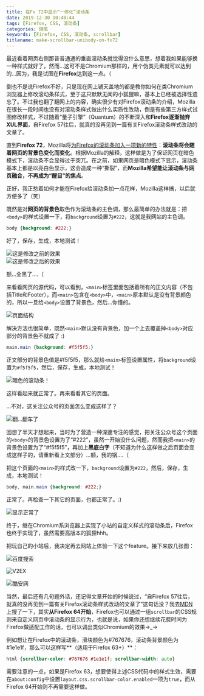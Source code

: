 ```yaml
---
title: 在Fx 72中显示“一体化”滚动条
date: 2019-12-30 10:40:44
tags: [Firefox, CSS, 滚动条]
categories: 随笔
keywords: [Firefox, CSS, 滚动条, scrollbar]
titlename: make-scrollbar-unibody-on-fx72
---
```

最近看着网页右侧那普普通通的垂直滚动条就觉得没什么意思，想着我如果能够换一种样式就好了，然而...这可不是Chromium那样的，用个伪类元素就可以达到的...因为，我是试图在**Firefox**达到这一点。（  <!-- more -->

倒也不是说Firefox不好，只是现在网上铺天盖地的都是教你如何在类Chromium浏览器上修改滚动条样式，至于这只默默无闻的小狐狸嘛，基本上已经被选择性遗忘了。不过我也翻了翻网上的内容，确实很少有对Firefox滚动条的介绍，Mozilla在很长一段时间也没有对滚动条样式做出什么实质性改动，倒是有些第三方样式试图修改样式，不过随着“量子引擎”（Quantum）的不断深入和**Firefox逐渐抛弃XUL界面**，自Firefox 57往后，就真的没再见到一篇有关Firefox滚动条样式改动的文章了。  

直到**Firefox 72**，Mozilla将[为Firefox的滚动条加入一项新的特性](https://www.ithome.com/0/456/596.htm)：**滚动条将会随着网页的背景色变化而变化**。根据Mozilla的解释，这样做是为了保证网页在暗色模式下，滚动条不会显得过于突兀。在之前，如果网页是暗色模式下显示，滚动条基本上都是以亮白色显示，这会造成一种“撕裂”，而**Mozilla希望能让滚动条与网页融合，不再成为“醒目”的焦点**。  

正好，我正愁着如何才能在Firefox给滚动条加一点花样，Mozilla这样搞，以后就方便多了（笑）  

既然是对**网页的背景色**取色作为滚动条的主色调，那么最简单的办法就是：把`<body>`的样式设置一下，将`background`设置为`#222`，这就是我网站的主色调。  

```css
body {background: #222;}
```

好了，保存，生成，本地测试！  

![这是修改之前的效果](https://storage.live.com/items/5582C1D07E2893FB!143456?authkey=APiqr1tjl5KIc1Q "这是修改之前的效果")  
![这是修改之后的效果](https://storage.live.com/items/5582C1D07E2893FB!143457?authkey=APiqr1tjl5KIc1Q "这是修改之后的效果")  

额...全黑了....（  

来看看网页的源代码，可以看到，`<main>`标签里面包括着所有的正文内容（不包括Title和Footer），而`<main>`包含在`<body>`中，`<main>`原本默认是没有背景颜色的，所以一旦给`<body>`设置了背景色，然后...你懂的。  

![页面结构](https://storage.live.com/items/5582C1D07E2893FB!143458?authkey=APiqr1tjl5KIc1Q "页面结构")  

解决方法也很简单，既然`<main>`默认没有背景色，加一个上去覆盖掉`<body>`对应部分的背景色不就成了 :)   

 ```css
main.main {background: #f5f5f5;}
 ```

正文部分的背景色值是#f5f5f5，那么就给`<main>`标签设置属性，将`background`设置为`#f5f5f5`，然后，保存，生成，本地测试！ 

![暗色的滚动条！](https://storage.live.com/items/5582C1D07E2893FB!143459?authkey=APiqr1tjl5KIc1Q "暗色的滚动条！")  

这样看起来就正常了。再来看看其它的页面。  

...不对，这关注公众号的页面怎么变成这样了？  

![翻...翻车了](https://storage.live.com/items/5582C1D07E2893FB!143460?authkey=APiqr1tjl5KIc1Q "翻...翻车了")  

回想了半天才想起来，当时为了营造一种深邃专注的感觉，把关注公众号这个页面的`<body>`的背景色设置为了“#222”，虽然一开始没什么问题，然而我把`<main>`的背景色设置为了“#f5f5f5”，再加上**黑底白字**（不知道为什么这样做之后页面会变成这样子的，请重新看上文部分）...额，我的锅....（  

把这个页面的`<main>`的样式改一下，`background`设置为`#222`，然后，保存，生成，本地测试！  

```css
body, main.main {background: #222;}
```

正常了。再检查一下其它的页面，也都正常了。:)  

![显示正常了](https://storage.live.com/items/5582C1D07E2893FB!143461?authkey=APiqr1tjl5KIc1Q "显示正常了")  

终于，继在Chromium系浏览器上实现了小站的自定义样式的滚动条后，Firefox也终于实现了，虽然需要高版本的狐狸hhh。  

把玩自己的小站后，我决定再去网站上体验一下这个feature。接下来放几张图：  

![百度搜索](https://storage.live.com/items/5582C1D07E2893FB!143462?authkey=APiqr1tjl5KIc1Q "百度搜索")     

![V2EX](https://storage.live.com/items/5582C1D07E2893FB!143463?authkey=APiqr1tjl5KIc1Q "V2EX")  

![酷安网](https://storage.live.com/items/5582C1D07E2893FB!143464?authkey=APiqr1tjl5KIc1Q "酷安网")  

当然，最后还有几句题外话，还记得文章开始的时候说过，“自Firefox 57往后，就真的没再见到一篇有关Firefox滚动条样式改动的文章了”这句话没？我去[MDN](https://developer.mozilla.org/zh-CN/docs/Web/CSS/CSS_Scrollbars)上搜了一下，其实**从Firefox 64开始**，Firefox也可以通过一组`scrollbar`的CSS规则来自定义网页中滚动条的显示行为，也就是说，如果你还想继续花费时间为Firefox做适配工作的话，也可以调出类似Chromium的效果→_→  

例如想让在Firefox中的滚动条，滑块颜色为#767676，滚动条背景颜色为#1e1e1f，那么可以这样写**（适用于Firefox 63+）**：  

```css
html {scrollbar-color: #767676 #1e1e1f; scrollbar-width: auto}
```

需要注意的一点，如果是Firefox 63，想要使得上述CSS代码中的样式生效，需要在`about:config`中设置`layout.css.scrollbar-color.enabled`一项为`true`，而从Firefox 64开始则不再需要这样做。 